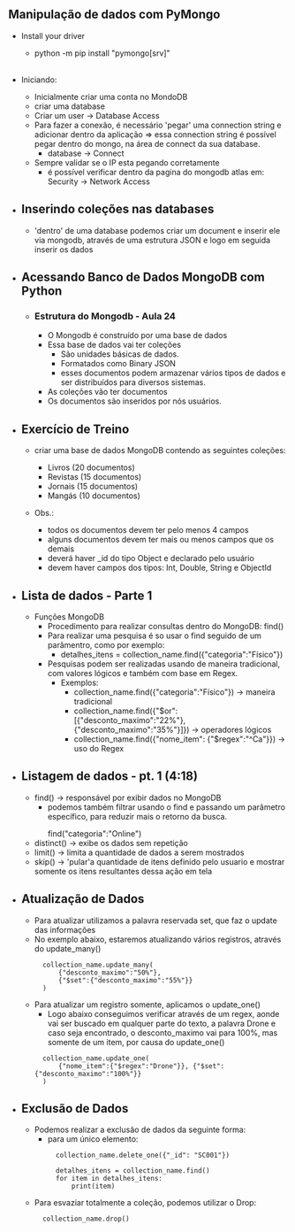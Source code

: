 ## Manipulação de dados com PyMongo

- Install your driver
    - python -m pip install "pymongo[srv]"
<br><br>
- Iniciando:
    - Inicialmente criar uma conta no MondoDB
    - criar uma database
    - Criar um user -> Database Access
    - Para fazer a conexão, é necessário 'pegar' uma connection string e adicionar dentro da aplicação => essa connection string é possível pegar dentro do mongo, na área de connect da sua database.
        - database -> Connect
    - Sempre validar se o IP esta pegando corretamente
        - é possível verificar dentro da pagina do mongodb atlas em: Security -> Network Access


- ## Inserindo coleções nas databases
    - 'dentro' de uma database podemos criar um document e inserir ele via mongodb, através de uma estrutura JSON e logo em seguida inserir os dados 


- ## Acessando Banco de Dados MongoDB com Python
    - ### Estrutura do Mongodb - Aula 24
        - O Mongodb é construído por uma base de dados
        - Essa base de dados vai ter coleções
            - São unidades básicas de dados. 
            - Formatados como Binary JSON
            - esses documentos podem armazenar vários tipos de dados e ser distribuídos para diversos sistemas.
        - As coleções vão ter documentos
        - Os documentos são inseridos por nós usuários.


- ## Exercício de Treino
  - criar uma base de dados MongoDB contendo as seguintes coleções: 
    - Livros (20 documentos)
    - Revistas (15 documentos)
    - Jornais (15 documentos)
    - Mangás (10 documentos)

  - Obs.: 
    - todos os documentos devem ter pelo menos 4 campos
    - alguns documentos devem ter mais ou menos campos que os demais
    - deverá haver _id do tipo Object e declarado pelo usuário
    - devem haver campos dos tipos: Int, Double, String e ObjectId

- ## Lista de dados - Parte 1
    - Funções MongoDB
        - Procedimento para realizar consultas dentro do MongoDB: find()
        - Para realizar uma pesquisa é so usar o find seguido de um parâmentro, como por exemplo: 
            - detalhes_itens = collection_name.find({"categoria":"Físico"})
        - Pesquisas podem ser realizadas usando de maneira tradicional, com valores lógicos e também com base em Regex.
            - Exemplos:
                - collection_name.find({"categoria":"Físico"}) -> maneira tradicional
                - collection_name.find({"$or": [{"desconto_maximo":"22%"},{"desconto_maximo":"35%"}]}) -> operadores lógicos
                - collection_name.find({"nome_item": {"$regex":"^Ca"}}) -> uso do Regex

- ## Listagem de dados - pt. 1 (4:18)
  - find() -> responsável por exibir dados no MongoDB
    - podemos também filtrar usando o find e passando um parâmetro específico, para reduzir mais o retorno da busca.
      > 
        find("categoria":"Online")
  - distinct() -> exibe os dados sem repetição
  - limit() -> limita a quantidade de dados a serem mostrados
  - skip() -> 'pular'a quantidade de itens definido pelo usuario e mostrar somente os itens resultantes dessa ação em tela

- ## Atualização de Dados
    - Para atualizar utilizamos a palavra reservada set, que faz o update das informações
    - No exemplo abaixo, estaremos atualizando vários registros, através do update_many()
        >
            collection_name.update_many(
                {"desconto_maximo":"50%"},
                {"$set":{"desconto_maximo":"55%"}}
            )

    - Para atualizar um registro somente, aplicamos o update_one()
        - Logo abaixo conseguimos verificar através de um regex, aonde vai ser buscado em qualquer parte do texto,
        a palavra Drone e caso seja encontrado, o desconto_maximo vai para 100%, mas somente de um item, por causa do update_one()
        > 
            collection_name.update_one(
                {"nome_item":{"$regex":"Drone"}}, {"$set":{"desconto_maximo":"100%"}}
            )

- ## Exclusão de Dados
    - Podemos realizar a exclusão de dados da seguinte forma:
        - para um único elemento:
            >
                collection_name.delete_one({"_id": "SC001"})

                detalhes_itens = collection_name.find()
                for item in detalhes_itens:
                    print(item)

    - Para esvaziar totalmente a coleção, podemos utilizar o Drop:
        >
            collection_name.drop()